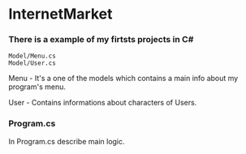 # InternetMarket

### There is a example of my firtsts projects in C#

```
Model/Menu.cs
Model/User.cs
```
<p>Menu - It's a one of the models which contains a main info about my program's menu.

<p>User - Contains informations about characters of Users.

### Program.cs

In Program.cs describe main logic.
 
